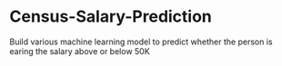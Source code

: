 # Census-Salary-Prediction
Build various machine learning model to predict whether the person is earing the salary above or below 50K
